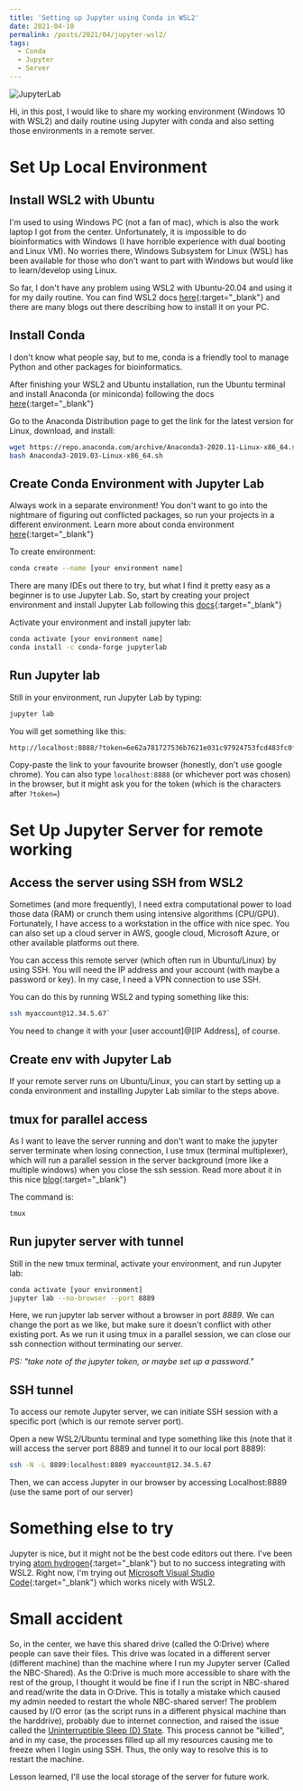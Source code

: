 ```yaml
---
title: 'Setting up Jupyter using Conda in WSL2'
date: 2021-04-10
permalink: /posts/2021/04/jupyter-wsl2/
tags:
  - Conda
  - Jupyter
  - Server
---
```


![JupyterLab](https://jupyterlab.readthedocs.io/en/stable/_images/jupyterlab.png)

Hi, in this post, I would like to share my working environment (Windows 10 with WSL2) and daily routine using Jupyter with conda and also setting those environments in a remote server. 

# Set Up Local Environment 
## Install WSL2 with Ubuntu
I'm used to using Windows PC (not a fan of mac), which is also the work laptop I got from the center. Unfortunately, it is impossible to do bioinformatics with Windows (I have horrible experience with dual booting and Linux VM). No worries there, Windows Subsystem for Linux (WSL) has been available for those who don't want to part with Windows but would like to learn/develop using Linux.

So far, I don't have any problem using WSL2 with Ubuntu-20.04 and using it for my daily routine. You can find WSL2 docs [here](https://docs.microsoft.com/en-us/windows/wsl/install-win10){:target="_blank"} and there are many blogs out there describing how to install it on your PC.

## Install Conda
I don't know what people say, but to me, conda is a friendly tool to manage Python and other packages for bioinformatics. 

After finishing your WSL2 and Ubuntu installation, run the Ubuntu terminal and install Anaconda (or miniconda) following the docs [here](https://docs.anaconda.com/anaconda/install/){:target="_blank"} 

Go to the Anaconda Distribution page to get the link for the latest version for Linux, download, and install:

```sh
wget https://repo.anaconda.com/archive/Anaconda3-2020.11-Linux-x86_64.sh
bash Anaconda3-2019.03-Linux-x86_64.sh
```

## Create Conda Environment with Jupyter Lab
Always work in a separate environment! You don't want to go into the nightmare of figuring out conflicted packages, so run your projects in a different environment. Learn more about conda environment [here](https://docs.conda.io/projects/conda/en/4.6.1/user-guide/tasks/manage-environments.html){:target="_blank"}

To create environment:

```sh
conda create --name [your environment name]
```

There are many IDEs out there to try, but what I find it pretty easy as a beginner is to use Jupyter Lab. So, start by creating your project environment and install Jupyter Lab following this [docs](https://jupyterlab.readthedocs.io/en/stable/getting_started/installation.html){:target="_blank"}

Activate your environment and install jupyter lab:

```sh
conda activate [your environment name]
conda install -c conda-forge jupyterlab
```

## Run Jupyter lab
Still in your environment, run Jupyter Lab by typing:

```sh
jupyter lab
```
You will get something like this:

```sh
http://localhost:8888/?token=6e62a781727536b7621e031c97924753fcd483fc0f06aaa0`
```

Copy-paste the link to your favourite browser (honestly, don't use google chrome). You can also type `localhost:8888` (or whichever port was chosen) in the browser, but it might ask you for the token (which is the characters after `?token=`)

# Set Up Jupyter Server for remote working
## Access the server using SSH from WSL2
Sometimes (and more frequently), I need extra computational power to load those data (RAM) or crunch them using intensive algorithms (CPU/GPU). Fortunately, I have access to a workstation in the office with nice spec. You can also set up a cloud server in AWS, google cloud, Microsoft Azure, or other available platforms out there. 

You can access this remote server (which often run in Ubuntu/Linux) by using SSH. You will need the IP address and your account (with maybe a password or key). In my case, I need a VPN connection to use SSH.

You can do this by running WSL2 and typing something like this:

```sh
ssh myaccount@12.34.5.67`
```

You need to change it with your [user account]@[IP Address], of course.

## Create env with Jupyter Lab
If your remote server runs on Ubuntu/Linux, you can start by setting up a conda environment and installing Jupyter Lab similar to the steps above.

## tmux for parallel access
As I want to leave the server running and don't want to make the jupyter server terminate when losing connection, I use tmux (terminal multiplexer), which will run a parallel session in the server background (more like a multiple windows) when you close the ssh session. Read more about it in this nice [blog](https://www.hamvocke.com/blog/a-quick-and-easy-guide-to-tmux/){:target="_blank"}

The command is:

```sh
tmux
```

## Run jupyter server with tunnel
Still in the new tmux terminal, activate your environment, and run Jupyter lab:

```sh
conda activate [your environment]
jupyter lab --no-browser --port 8889
```

Here, we run jupyter lab server without a browser in port *8889*. We can change the port as we like, but make sure it doesn't conflict with other existing port. As we run it using tmux in a parallel session, we can close our ssh connection without terminating our server. 

_PS: "take note of the jupyter token, or maybe set up a password."_

## SSH tunnel
To access our remote Jupyter server, we can initiate SSH session with a specific port (which is our remote server port). 

Open a new WSL2/Ubuntu terminal and type something like this (note that it will access the server port 8889 and tunnel it to our local port 8889):

```sh
ssh -N -L 8889:localhost:8889 myaccount@12.34.5.67
```

Then, we can access Jupyter in our browser by accessing Localhost:8889 (use the same port of our server)

# Something else to try
Jupyter is nice, but it might not be the best code editors out there. I've been trying [atom hydrogen](https://atom.io/packages/hydrogen){:target="_blank"} but to no success integrating with WSL2. Right now, I'm trying out [Microsoft Visual Studio Code](https://code.visualstudio.com/){:target="_blank"} which works nicely with WSL2.

# Small accident
So, in the center, we have this shared drive (called the O:Drive) where people can save their files. This drive was located in a different server (different machine) than the machine where I run my Jupyter server (Called the NBC-Shared). As the O:Drive is much more accessible to share with the rest of the group, I thought it would be fine if I run the script in NBC-shared and read/write the data in O:Drive. This is totally a mistake which caused my admin needed to restart the whole NBC-shared server! The problem caused by I/O error (as the script runs in a different physical machine than the harddrive), probably due to internet connection, and raised the issue called the [Uninterruptible Sleep (D) State](https://www.suse.com/support/kb/doc/?id=000016919). This process cannot be "killed", and in my case, the processes filled up all my resources causing me to freeze when I login using SSH. Thus, the only way to resolve this is to restart the machine. 

Lesson learned, I'll use the local storage of the server for future work.

